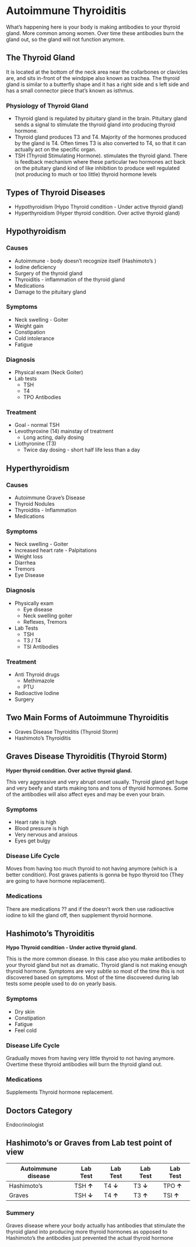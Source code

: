 # Autoimmune Thyroiditis

What’s happening here is your body is making antibodies to your thyroid gland. More common among women. Over time these antibodies burn the gland out, so the gland will not function anymore.

## The Thyroid Gland

It is located at the bottom of the neck area near the collarbones or clavicles are, and sits in-front of the windpipe also  known as trachea. The thyroid gland is similar to a butterfly shape and it has a right side and s left side and has a small connector piece that’s known as isthmus.

### Physiology of Thyroid Gland

- Thyroid gland is regulated by pituitary gland in the brain. Pituitary gland sends a signal to stimulate the thyroid gland into producing thyroid hormone.
- Thyroid gland produces T3 and T4. Majority of the hormones produced by the gland is T4. Often times T3 is also converted to T4, so that it can actually act on the specific organ.
- TSH (Thyroid Stimulating Hormone). stimulates the thyroid gland. There is feedback mechanism where these particular two hormones act back on the pituitary gland kind of like inhibition to produce well regulated (not producing to much or too little) thyroid hormone levels

## Types of Thyroid Diseases

- Hypothyroidism (Hypo Thyroid condition - Under active thyroid gland)
- Hyperthyroidism (Hyper thyroid condition. Over active thyroid gland)

## Hypothyroidism

### Causes

- Autoimmune - body doesn’t recognize itself (Hashimoto’s )
- Iodine deficiency
- Surgery of the thyroid gland
- Thyroiditis - inflammation of the thyroid gland
- Medications
- Damage to the pituitary gland

### Symptoms

- Neck swelling - Goiter
- Weight gain
- Constipation
- Cold intolerance
- Fatigue

### Diagnosis

- Physical exam (Neck Goiter)
- Lab tests
    - TSH
    - T4
    - TPO Antibodies

### Treatment

- Goal - normal TSH
- Levothyroxine (14) mainstay of treatment
    - Long acting, daily dosing
- Liothyronine (T3)
    - Twice day dosing - short half life less than a day

## Hyperthyroidism

### Causes

- Autoimmune Grave’s Disease
- Thyroid Nodules
- Thyroiditis - Inflammation
- Medications

### Symptoms

- Neck swelling - Goiter
- Increased heart rate - Palpitations
- Weight loss
- Diarrhea
- Tremors
- Eye Disease

### Diagnosis

- Physically exam
    - Eye disease
    - Neck swelling  goiter
    - Reflexes, Tremors
- Lab Tests
    - TSH
    - T3 / T4
    - TSI Antibodies

### Treatment

- Anti Thyroid drugs
    - Methimazole
    - PTU
- Radioactive Iodine
- Surgery

## Two Main Forms of Autoimmune Thyroiditis

- Graves Disease Thyroiditis (Thyroid Storm)
- Hashimoto’s Thyroiditis

## Graves Disease Thyroiditis (Thyroid Storm)

**Hyper thyroid condition. Over active thyroid gland.**

This very aggressive and very abrupt onset usually. Thyroid gland get huge and very beefy and starts making tons and tons of thyroid hormones. Some of the antibodies will also affect eyes and may be even your brain.

### Symptoms

- Heart rate is high
- Blood pressure is high
- Very nervous and anxious
- Eyes get bulgy

### Disease Life Cycle

Moves from having too much thyroid to not having anymore (which is a better condition). Post graves patients is gonna be hypo thyroid too (They are going to have hormone replacement).

### Medications

There are medications ?? and if the doesn’t work then use radioactive iodine to kill the gland off, then supplement thyroid hormone.

## Hashimoto’s Thyroiditis

**Hypo Thyroid condition - Under active thyroid gland.**

This is the more common disease. In this case also you make antibodies to your thyroid gland but not as dramatic. Thyroid gland is not making enough thyroid hormone. Symptoms are very subtle so most of the time this is not discovered based on symptoms. Most of the time discovered during lab tests some people used to do on yearly basis.

### Symptoms

- Dry skin
- Constipation
- Fatigue
- Feel cold

### Disease Life Cycle

Gradually moves from having very little thyroid to not having anymore. Overtime these thyroid antibodies will burn the thyroid gland out. 

### Medications

Supplements Thyroid hormone replacement.

## Doctors Category

Endocrinologist

## Hashimoto’s or Graves from Lab test point of view

| Autoimmune disease  | Lab Test | Lab Test | Lab Test | Lab Test |
| --- | --- | --- | --- | --- |
| Hashimoto’s  | TSH **↑**  | T4 **↓** | T3 **↓** | TPO **↑** |
| Graves | TSH **↓** | T4 **↑** | T3 **↑** | TSI **↑** |

### Summery

Graves disease where your body actually has antibodies that stimulate the thyroid gland into producing more thyroid hormones as opposed to Hashimoto’s the antibodies just prevented the actual thyroid hormone
